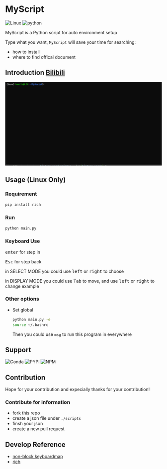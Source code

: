 # MyScript

![Linux](https://img.shields.io/badge/Linux-FCC624?style=for-the-badge&logo=linux&logoColor=black)
![python](https://img.shields.io/badge/Python-FFD43B?style=for-the-badge&logo=python&logoColor=blue)

MyScript is a Python script for auto environment setup

Type what you want, `MyScript` will save your time for searching:

- how to install
- where to find offical document

## Introduction [Bilibili](https://www.bilibili.com/video/BV1qe4y147Xj/)

![intro](doc/intro.gif)

## Usage (Linux Only)

### Requirement

```bash
pip install rich
```

### Run

```bash
python main.py
```

### Keyboard Use

<kbd>enter</kbd> for step in

<kbd>Esc</kbd> for step back

in SELECT MODE you could use <kbd>left</kbd> or <kbd>right</kbd> to choose

in DISPLAY MODE you could use <kbd>Tab</kbd> to move, and use <kbd>left</kbd> or <kbd>right</kbd> to change example

### Other options

- Set global

  ```bash
  python main.py -e
  source ~/.bashrc
  ```

  Then you could use `msg` to run this program in everywhere

## Support

![Conda](https://img.shields.io/badge/conda-342B029.svg?&style=for-the-badge&logo=anaconda&logoColor=white)
![PYPI](https://img.shields.io/badge/pypi-3775A9?style=for-the-badge&logo=pypi&logoColor=white)
![NPM](https://img.shields.io/badge/npm-CB3837?style=for-the-badge&logo=npm&logoColor=white)

## Contribution

Hope for your contribution and expecially thanks for your contribution!

### Contribute for information

- fork this repo
- create a json file under `./scripts`
- finsh your json
- create a new pull request

## Develop Reference

- [non-block keyboardmap](https://github.com/luzhixing12345/keyboardmap)
- [rich](https://github.com/Textualize/rich)